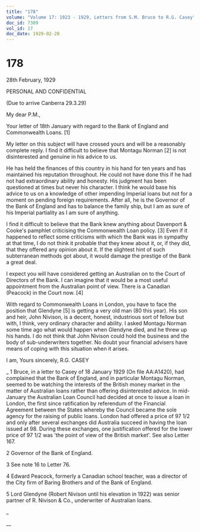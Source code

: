 ```yaml
---
title: "178"
volume: "Volume 17: 1923 - 1929, Letters from S.M. Bruce to R.G. Casey"
doc_id: 7309
vol_id: 17
doc_date: 1929-02-28
---
```


# 178

28th February, 1929

PERSONAL AND CONFIDENTIAL

(Due to arrive Canberra 29.3.29)

My dear P.M.,

Your letter of 18th January with regard to the Bank of England and Commonwealth Loans. [1]

My letter on this subject will have crossed yours and will be a reasonably complete reply. I find it difficult to believe that Montagu Norman [2] is not disinterested and genuine in his advice to us.

He has held the finances of this country in his hand for ten years and has maintained his reputation throughout. He could not have done this if he had not had extraordinary ability and honesty. His judgment has been questioned at times but never his character. I think he would base his advice to us on a knowledge of other impending Imperial loans but not for a moment on pending foreign requirements. After all, he is the Governor of the Bank of England and has to balance the family ship, but I am as sure of his Imperial partiality as I am sure of anything.

I find it difficult to believe that the Bank knew anything about Davenport &amp; Cooke's pamphlet criticising the Commonwealth Loan policy. [3] Even if it happened to reflect some criticisms with which the Bank was in sympathy at that time, I do not think it probable that they knew about it, or, if they did, that they offered any opinion about it. If the slightest hint of such subterranean methods got about, it would damage the prestige of the Bank a great deal.

I expect you will have considered getting an Australian on to the Court of Directors of the Bank. I can imagine that it would be a most useful appointment from the Australian point of view. There is a Canadian (Peacock) in the Court now. [4]

With regard to Commonwealth Loans in London, you have to face the position that Glendyne [5] is getting a very old man (80 this year). His son and heir, John Nivison, is a decent, honest, industrious sort of fellow but with, I think, very ordinary character and ability. I asked Montagu Norman some time ago what would happen when Glendyne died, and he threw up his hands. I do not think that John Nivison could hold the business and the body of sub-underwriters together. No doubt your financial advisers have means of coping with this situation when it arises.

I am, Yours sincerely, R.G. CASEY 

_ 1 Bruce, in a letter to Casey of 18 January 1929 (On file AA:A1420), had complained that the Bank of England, and in particular Montagu Norman, seemed to be watching the interests of the British money market in the matter of Australian loans rather than offering disinterested advice. In mid-January the Australian Loan Council had decided at once to issue a loan in London, the first since ratification by referendum of the Financial Agreement between the States whereby the Council became the sole agency for the raising of public loans. London had offered a price of 97 1/2 and only after several exchanges did Australia succeed in having the loan issued at 98. During these exchanges, one justification offered for the lower price of 97 1/2 was 'the point of view of the British market'. See also Letter 167.

2 Governor of the Bank of England.

3 See note 16 to Letter 76.

4 Edward Peacock, formerly a Canadian school teacher, was a director of the City firm of Baring Brothers and of the Bank of England.

5 Lord Glendyne (Robert Nivison until his elevation in 1922) was senior partner of R. Nivison &amp; Co., underwriter of Australian loans.

_

__
